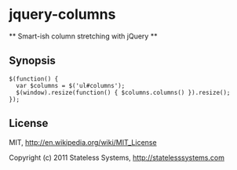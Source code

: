 jquery-columns
==============

** Smart-ish column stretching with jQuery **

Synopsis
--------

    $(function() {
      var $columns = $('ul#columns');
      $(window).resize(function() { $columns.columns() }).resize();
    });

License
-------

MIT, http://en.wikipedia.org/wiki/MIT_License

Copyright (c) 2011 Stateless Systems, http://statelesssystems.com
